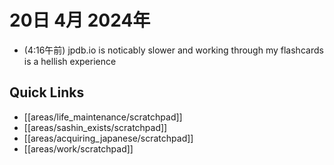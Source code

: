 # 20日 4月 2024年
- (4:16午前) jpdb.io is noticably slower and working through my flashcards is a hellish experience
 



## Quick Links
- [[areas/life_maintenance/scratchpad]]
- [[areas/sashin_exists/scratchpad]]
- [[areas/acquiring_japanese/scratchpad]]
- [[areas/work/scratchpad]]
